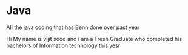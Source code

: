 # Java
All the java coding that has Benn done over past year 

Hi My name is vijit sood and i am a Fresh Graduate who completed his bachelors of Information technology this yesr
